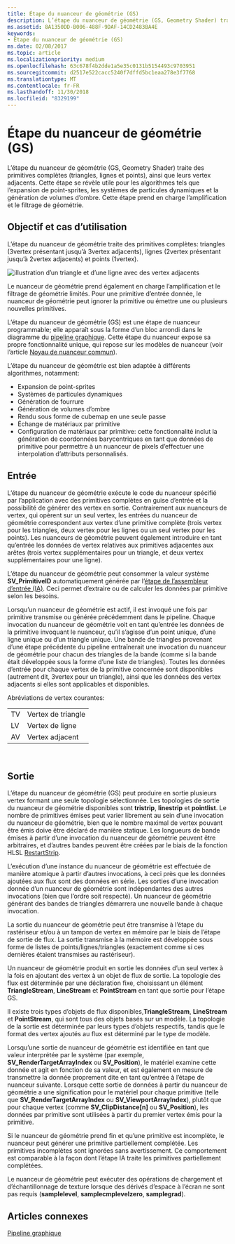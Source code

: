 ```yaml
---
title: Étape du nuanceur de géométrie (GS)
description: L’étape du nuanceur de géométrie (GS, Geometry Shader) traite des primitives complètes (triangles, lignes et points), ainsi que leurs vertex adjacents.
ms.assetid: 8A1350DD-B006-488F-9DAF-14CD2483BA4E
keywords:
- Étape du nuanceur de géométrie (GS)
ms.date: 02/08/2017
ms.topic: article
ms.localizationpriority: medium
ms.openlocfilehash: 63c678f4b2dde1a5e35c0131b5154493c9703951
ms.sourcegitcommit: d2517e522cacc5240f7dffd5bc1eaa278e3f7768
ms.translationtype: MT
ms.contentlocale: fr-FR
ms.lasthandoff: 11/30/2018
ms.locfileid: "8329199"
---
```

# <a name="geometry-shader-gs-stage"></a>Étape du nuanceur de géométrie (GS)


L’étape du nuanceur de géométrie (GS, Geometry Shader) traite des primitives complètes (triangles, lignes et points), ainsi que leurs vertex adjacents. Cette étape se révèle utile pour les algorithmes tels que l’expansion de point-sprites, les systèmes de particules dynamiques et la génération de volumes d’ombre. Cette étape prend en charge l’amplification et le filtrage de géométrie.

## <a name="span-idpurposeandusesspanspan-idpurposeandusesspanspan-idpurposeandusesspanpurpose-and-uses"></a><span id="Purpose_and_uses"></span><span id="purpose_and_uses"></span><span id="PURPOSE_AND_USES"></span>Objectif et cas d’utilisation


L’étape du nuanceur de géométrie traite des primitives complètes: triangles (3vertex présentant jusqu’à 3vertex adjacents), lignes (2vertex présentant jusqu’à 2vertex adjacents) et points (1vertex).

![illustration d’un triangle et d’une ligne avec des vertex adjacents](images/d3d10-gs.png)

Le nuanceur de géométrie prend également en charge l’amplification et le filtrage de géométrie limités. Pour une primitive d’entrée donnée, le nuanceur de géométrie peut ignorer la primitive ou émettre une ou plusieurs nouvelles primitives.

L’étape du nuanceur de géométrie (GS) est une étape de nuanceur programmable; elle apparaît sous la forme d’un bloc arrondi dans le diagramme du [pipeline graphique](graphics-pipeline.md). Cette étape du nuanceur expose sa propre fonctionnalité unique, qui repose sur les modèles de nuanceur (voir l’article [Noyau de nuanceur commun](https://msdn.microsoft.com/library/windows/desktop/bb509580)).

L’étape du nuanceur de géométrie est bien adaptée à différents algorithmes, notamment:

-   Expansion de point-sprites
-   Systèmes de particules dynamiques
-   Génération de fourrure
-   Génération de volumes d’ombre
-   Rendu sous forme de cubemap en une seule passe
-   Échange de matériaux par primitive
-   Configuration de matériaux par primitive: cette fonctionnalité inclut la génération de coordonnées barycentriques en tant que données de primitive pour permettre à un nuanceur de pixels d’effectuer une interpolation d’attributs personnalisés.

## <a name="span-idinputspanspan-idinputspanspan-idinputspaninput"></a><span id="Input"></span><span id="input"></span><span id="INPUT"></span>Entrée


L’étape du nuanceur de géométrie exécute le code du nuanceur spécifié par l’application avec des primitives complètes en guise d’entrée et la possibilité de générer des vertex en sortie. Contrairement aux nuanceurs de vertex, qui opèrent sur un seul vertex, les entrées du nuanceur de géométrie correspondent aux vertex d’une primitive complète (trois vertex pour les triangles, deux vertex pour les lignes ou un seul vertex pour les points). Les nuanceurs de géométrie peuvent également introduire en tant qu’entrée les données de vertex relatives aux primitives adjacentes aux arêtes (trois vertex supplémentaires pour un triangle, et deux vertex supplémentaires pour une ligne).

L’étape du nuanceur de géométrie peut consommer la valeur système **SV\_PrimitiveID** automatiquement générée par l’[étape de l’assembleur d’entrée (IA)](input-assembler-stage--ia-.md). Ceci permet d’extraire ou de calculer les données par primitive selon les besoins.

Lorsqu’un nuanceur de géométrie est actif, il est invoqué une fois par primitive transmise ou générée précédemment dans le pipeline. Chaque invocation du nuanceur de géométrie voit en tant qu’entrée les données de la primitive invoquant le nuanceur, qu’il s’agisse d’un point unique, d’une ligne unique ou d’un triangle unique. Une bande de triangles provenant d’une étape précédente du pipeline entraînerait une invocation du nuanceur de géométrie pour chacun des triangles de la bande (comme si la bande était développée sous la forme d’une liste de triangles). Toutes les données d’entrée pour chaque vertex de la primitive concernée sont disponibles (autrement dit, 3vertex pour un triangle), ainsi que les données des vertex adjacents si elles sont applicables et disponibles.

Abréviations de vertex courantes:

|     |                 |
|-----|-----------------|
| TV  | Vertex de triangle |
| LV  | Vertex de ligne     |
| AV  | Vertex adjacent |

 

## <a name="span-idoutputspanspan-idoutputspanspan-idoutputspanoutput"></a><span id="Output"></span><span id="output"></span><span id="OUTPUT"></span>Sortie


L’étape du nuanceur de géométrie (GS) peut produire en sortie plusieurs vertex formant une seule topologie sélectionnée. Les topologies de sortie du nuanceur de géométrie disponibles sont **tristrip**, **linestrip** et **pointlist**. Le nombre de primitives émises peut varier librement au sein d’une invocation du nuanceur de géométrie, bien que le nombre maximal de vertex pouvant être émis doive être déclaré de manière statique. Les longueurs de bande émises à partir d’une invocation du nuanceur de géométrie peuvent être arbitraires, et d’autres bandes peuvent être créées par le biais de la fonction HLSL [RestartStrip](https://msdn.microsoft.com/library/windows/desktop/bb509660).

L’exécution d’une instance du nuanceur de géométrie est effectuée de manière atomique à partir d’autres invocations, à ceci près que les données ajoutées aux flux sont des données en série. Les sorties d’une invocation donnée d’un nuanceur de géométrie sont indépendantes des autres invocations (bien que l’ordre soit respecté). Un nuanceur de géométrie générant des bandes de triangles démarrera une nouvelle bande à chaque invocation.

La sortie du nuanceur de géométrie peut être transmise à l’étape du rastériseur et/ou à un tampon de vertex en mémoire par le biais de l’étape de sortie de flux. La sortie transmise à la mémoire est développée sous forme de listes de points/lignes/triangles (exactement comme si ces dernières étaient transmises au rastériseur).

Un nuanceur de géométrie produit en sortie les données d’un seul vertex à la fois en ajoutant des vertex à un objet de flux de sortie. La topologie des flux est déterminée par une déclaration fixe, choisissant un élément **TriangleStream**, **LineStream** et **PointStream** en tant que sortie pour l’étape GS.

Il existe trois types d’objets de flux disponibles,**TriangleStream**, **LineStream** et **PointStream**, qui sont tous des objets basés sur un modèle. La topologie de la sortie est déterminée par leurs types d’objets respectifs, tandis que le format des vertex ajoutés au flux est déterminé par le type de modèle.

Lorsqu’une sortie de nuanceur de géométrie est identifiée en tant que valeur interprétée par le système (par exemple, **SV\_RenderTargetArrayIndex** ou **SV\_Position**), le matériel examine cette donnée et agit en fonction de sa valeur, et est également en mesure de transmettre la donnée proprement dite en tant qu’entrée à l’étape de nuanceur suivante. Lorsque cette sortie de données à partir du nuanceur de géométrie a une signification pour le matériel pour chaque primitive (telle que **SV\_RenderTargetArrayIndex** ou **SV\_ViewportArrayIndex**), plutôt que pour chaque vertex (comme **SV\_ClipDistance\[n\]** ou **SV\_Position**), les données par primitive sont utilisées à partir du premier vertex émis pour la primitive.

Si le nuanceur de géométrie prend fin et qu’une primitive est incomplète, le nuanceur peut générer une primitive partiellement complétée. Les primitives incomplètes sont ignorées sans avertissement. Ce comportement est comparable à la façon dont l’étape IA traite les primitives partiellement complétées.

Le nuanceur de géométrie peut exécuter des opérations de chargement et d’échantillonnage de texture lorsque des dérivés d’espace à l’écran ne sont pas requis (**samplelevel**, **samplecmplevelzero**, **samplegrad**).

## <a name="span-idrelated-topicsspanrelated-topics"></a><span id="related-topics"></span>Articles connexes


[Pipeline graphique](graphics-pipeline.md)

 

 




